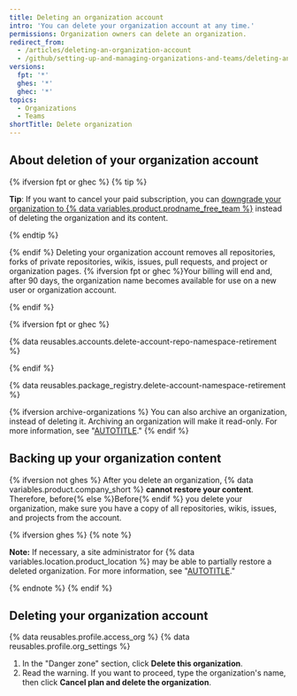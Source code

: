 ```yaml
---
title: Deleting an organization account
intro: 'You can delete your organization account at any time.'
permissions: Organization owners can delete an organization.
redirect_from:
  - /articles/deleting-an-organization-account
  - /github/setting-up-and-managing-organizations-and-teams/deleting-an-organization-account
versions:
  fpt: '*'
  ghes: '*'
  ghec: '*'
topics:
  - Organizations
  - Teams
shortTitle: Delete organization
---
```


## About deletion of your organization account

{% ifversion fpt or ghec %}
{% tip %}

**Tip**: If you want to cancel your paid subscription, you can [downgrade your organization to {% data variables.product.prodname_free_team %}](/billing/managing-the-plan-for-your-github-account/downgrading-your-accounts-plan) instead of deleting the organization and its content.

{% endtip %}

{% endif %}
Deleting your organization account removes all repositories, forks of private repositories, wikis, issues, pull requests, and project or organization pages. {% ifversion fpt or ghec %}Your billing will end and, after 90 days, the organization name becomes available for use on a new user or organization account.

{% endif %}

{% ifversion fpt or ghec %}

{% data reusables.accounts.delete-account-repo-namespace-retirement %}

{% endif %}

{% data reusables.package_registry.delete-account-namespace-retirement %}

{% ifversion archive-organizations %}
You can also archive an organization, instead of deleting it. Archiving an organization will make it read-only. For more information, see "[AUTOTITLE](/organizations/managing-organization-settings/archiving-an-organization)."
{% endif %}

## Backing up your organization content

{% ifversion not ghes %} After you delete an organization, {% data variables.product.company_short %} **cannot restore your content**. Therefore, before{% else %}Before{% endif %} you delete your organization, make sure you have a copy of all repositories, wikis, issues, and projects from the account.

{% ifversion ghes %}
{% note %}

**Note:** If necessary, a site administrator for {% data variables.location.product_location %} may be able to partially restore a deleted organization. For more information, see "[AUTOTITLE](/admin/managing-accounts-and-repositories/managing-organizations-in-your-enterprise/restoring-a-deleted-organization)."

{% endnote %}
{% endif %}

## Deleting your organization account

{% data reusables.profile.access_org %}
{% data reusables.profile.org_settings %}
1. In the "Danger zone" section, click **Delete this organization**.
1. Read the warning. If you want to proceed, type the organization's name, then click **Cancel plan and delete the organization**.
